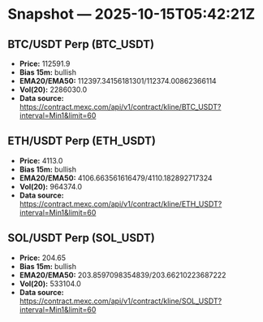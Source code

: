 # Snapshot — 2025-10-15T05:42:21Z

## BTC/USDT Perp (BTC_USDT)
- **Price:** 112591.9
- **Bias 15m:** bullish
- **EMA20/EMA50:** 112397.34156181301/112374.00862366114
- **Vol(20):** 2286030.0
- **Data source:** https://contract.mexc.com/api/v1/contract/kline/BTC_USDT?interval=Min1&limit=60

## ETH/USDT Perp (ETH_USDT)
- **Price:** 4113.0
- **Bias 15m:** bullish
- **EMA20/EMA50:** 4106.663561616479/4110.182892717324
- **Vol(20):** 964374.0
- **Data source:** https://contract.mexc.com/api/v1/contract/kline/ETH_USDT?interval=Min1&limit=60

## SOL/USDT Perp (SOL_USDT)
- **Price:** 204.65
- **Bias 15m:** bullish
- **EMA20/EMA50:** 203.8597098354839/203.66210223687222
- **Vol(20):** 533104.0
- **Data source:** https://contract.mexc.com/api/v1/contract/kline/SOL_USDT?interval=Min1&limit=60
